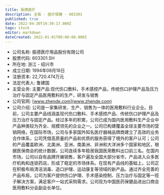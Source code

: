 ```yaml
---
title: 振德医疗
description: 主板 - 医疗保健 - 603301
published: true
date: 2022-04-30T19:39:17.000Z
tags: stock
editor: markdown
dateCreated: 2022-01-01T00:00:00.000Z
---
```


- 公司名称: 振德医疗用品股份有限公司
- 股票代码: 603301.SH
- 所在地: 浙江 - 绍兴市
- 成立日期: 1994年08月18日
- 注册资本: 22,720.474万元
- 法定代表人: 鲁建国
- 主营业务: 主要产品:现代伤口敷料，手术感控产品，传统伤口护理产品及压力治疗与固定产品医用敷料的生产，研发与销售
- 公司官网: [www.zhende.com](www.zhende.com)
- 公司介绍: 公司是一家集研发、生产、销售为一体的医用敷料行业企业。目前，公司主要产品线涵盖现代伤口敷料、手术感控产品、传统伤口护理产品及压力治疗与固定产品。经过多年的积累，公司已成为国内医用敷料生产企业中产品种类较为齐全、规模领先的企业之一。公司已构建覆盖全球主要市场的营销网络，在国际市场，公司与多家国外知名医疗器械品牌商建立了高效的业务合作体系，公司凭借高质量的产品和优质的服务获得了境外的客户认可；公司的产品覆盖欧洲、北美洲、亚洲、南美洲、非洲和大洋洲多个国家和地区，根据医保商会的统计数据，公司连续多年稳居我国医用敷料出口前三名。在国内市场，公司以自有品牌开展销售，客户遍及全国大部分省市，产品进入众多医疗机构和连锁药店，形成了稳定的市场体系。在现有产品线的基础上，公司正在积极布局清洁消毒、造口护理、运动康复等领域的新产品。通过齐全完善的产品布局，公司为客户提供伤口护理、手术感染控制、压力治疗与固定等一揽子解决方案，满足客户一站式采购需求。公司现为中国医药保健品进出口商会医用敷料分会副会长单位。


